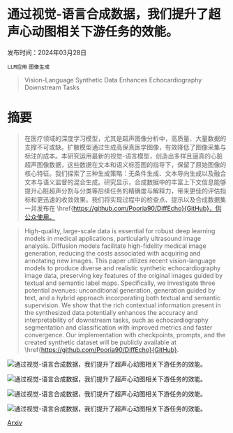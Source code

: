 # 通过视觉-语言合成数据，我们提升了超声心动图相关下游任务的效能。

发布时间：2024年03月28日

`LLM应用` `图像生成`

> Vision-Language Synthetic Data Enhances Echocardiography Downstream Tasks

# 摘要

> 在医疗领域的深度学习模型，尤其是超声图像分析中，高质量、大量数据的支撑不可或缺。扩散模型通过生成高保真医学图像，有效降低了图像采集与标注的成本。本研究运用最新的视觉-语言模型，创造出多样且逼真的心脏超声图像数据，这些数据在文本和语义标签图的指导下，保留了原始图像的核心特征。我们探索了三种生成策略：无条件生成、文本导向生成以及融合文本与语义监督的混合生成。研究显示，合成数据中的丰富上下文信息能够提升心脏超声分割与分类等后续任务的精确度与解释力，带来更佳的评估指标和更迅速的收敛效果。我们将实现过程中的检查点、提示以及合成数据集一并发布在 \href{https://github.com/Pooria90/DiffEcho}{GitHub}，供公众使用。

> High-quality, large-scale data is essential for robust deep learning models in medical applications, particularly ultrasound image analysis. Diffusion models facilitate high-fidelity medical image generation, reducing the costs associated with acquiring and annotating new images. This paper utilizes recent vision-language models to produce diverse and realistic synthetic echocardiography image data, preserving key features of the original images guided by textual and semantic label maps. Specifically, we investigate three potential avenues: unconditional generation, generation guided by text, and a hybrid approach incorporating both textual and semantic supervision. We show that the rich contextual information present in the synthesized data potentially enhances the accuracy and interpretability of downstream tasks, such as echocardiography segmentation and classification with improved metrics and faster convergence. Our implementation with checkpoints, prompts, and the created synthetic dataset will be publicly available at \href{https://github.com/Pooria90/DiffEcho}{GitHub}.

![通过视觉-语言合成数据，我们提升了超声心动图相关下游任务的效能。](../../../paper_images/2403.19880/x1.png)

![通过视觉-语言合成数据，我们提升了超声心动图相关下游任务的效能。](../../../paper_images/2403.19880/x2.png)

![通过视觉-语言合成数据，我们提升了超声心动图相关下游任务的效能。](../../../paper_images/2403.19880/x4.png)

![通过视觉-语言合成数据，我们提升了超声心动图相关下游任务的效能。](../../../paper_images/2403.19880/x5.png)

[Arxiv](https://arxiv.org/abs/2403.19880)
